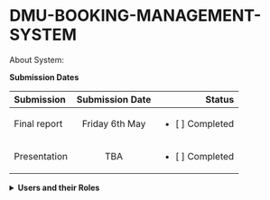 # DMU-BOOKING-MANAGEMENT-SYSTEM

About System:

**Submission Dates**
  
| Submission | Submission Date | Status |
| :---         |     :---:      |          ---: |
| Final report | Friday 6th May | <ul><li>[ ] Completed </li></ul>      |
| Presentation |     TBA     | <ul><li>[ ] Completed </li></ul>   |

<details>
    <summary> <b>Users and their Roles</b></summary><br/>
Active Collaborators 
<br></br>

| User | Their DB |
| --- | --- |
| [Richard](https://github.com/richardeze123) | Hotels Management |
| [Tawad](https://github.com/mtawad) | Flights Management |
| [Hakeem](https://github.com/Hakeem376) | Cars Management |
